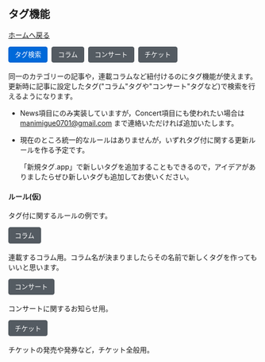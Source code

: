 ## タグ機能

[ホームへ戻る](../index.html)

<button style="border-radius: .25rem; padding: .355rem .75rem; border: 1px solid transparent; text-align: center; font-weight: 400; margin: 0 8px 3px 0; border-color: #0062cc; background-color: #0069d9; color: #fff;">タグ検索</button><button style="border-radius: .25rem; padding: .355rem .75rem; border: 1px solid transparent; text-align: center; font-weight: 400; margin: 0 8px 3px 0; border-color: #4e555b; background-color: #545b62; color: #fff;">コラム</button><button style="border-radius: .25rem; padding: .355rem .75rem; border: 1px solid transparent; text-align: center; font-weight: 400; margin: 0 8px 3px 0; border-color: #4e555b; background-color: #545b62; color: #fff;">コンサート</button><button style="border-radius: .25rem; padding: .355rem .75rem; border: 1px solid transparent; text-align: center; font-weight: 400; margin: 0 8px 3px 0; border-color: #4e555b; background-color: #545b62; color: #fff;">チケット</button>

同一のカテゴリーの記事や，連載コラムなど紐付けるのにタグ機能が使えます。更新時に記事に設定したタグ("コラム"タグや"コンサート"タグなど)で検索を行えるようになります。

- News項目にのみ実装していますが，Concert項目にも使われたい場合は manimigue0701@gmail.com まで連絡いただければ追加いたします。

- 現在のところ統一的なルールはありませんが，いずれタグ付に関する更新ルールを作る予定です。

  「新規タグ.app」で新しいタグを追加することもできるので，アイデアがありましたらぜひ新しいタグも追加してお使いください。

#### ルール(仮)

タグ付に関するルールの例です。

<button style="border-radius: .25rem; padding: .355rem .75rem; border: 1px solid transparent; text-align: center; font-weight: 400; margin: 0 8px 3px 0; border-color: #4e555b; background-color: #545b62; color: #fff;">コラム</button>

連載するコラム用。コラム名が決まりましたらその名前で新しくタグを作ってもいいと思います。

<button style="border-radius: .25rem; padding: .355rem .75rem; border: 1px solid transparent; text-align: center; font-weight: 400; margin: 0 8px 3px 0; border-color: #4e555b; background-color: #545b62; color: #fff;">コンサート</button>

コンサートに関するお知らせ用。

<button style="border-radius: .25rem; padding: .355rem .75rem; border: 1px solid transparent; text-align: center; font-weight: 400; margin: 0 8px 3px 0; border-color: #4e555b; background-color: #545b62; color: #fff;">チケット</button>

チケットの発売や発券など，チケット全般用。

